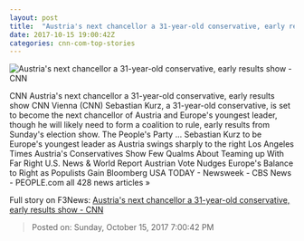 ```yaml
---
layout: post
title:  "Austria's next chancellor a 31-year-old conservative, early results show - CNN"
date: 2017-10-15 19:00:42Z
categories: cnn-com-top-stories
---
```


![Austria's next chancellor a 31-year-old conservative, early results show - CNN](http://cdn.cnn.com/cnnnext/dam/assets/171015081601-03-austrian-legislative-election-restricted-super-tease.jpg)

CNN Austria's next chancellor a 31-year-old conservative, early results show CNN Vienna (CNN) Sebastian Kurz, a 31-year-old conservative, is set to become the next chancellor of Austria and Europe's youngest leader, though he will likely need to form a coalition to rule, early results from Sunday's election show. The People's Party ... Sebastian Kurz to be Europe's youngest leader as Austria swings sharply to the right Los Angeles Times Austria's Conservatives Show Few Qualms About Teaming up With Far Right U.S. News & World Report Austrian Vote Nudges Europe's Balance to Right as Populists Gain Bloomberg USA TODAY - Newsweek - CBS News - PEOPLE.com all 428 news articles »


Full story on F3News: [Austria's next chancellor a 31-year-old conservative, early results show - CNN](http://www.f3nws.com/n/qxXjJG)

> Posted on: Sunday, October 15, 2017 7:00:42 PM
